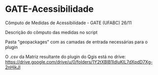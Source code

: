 # GATE-Acessibilidade
Cômputo de Medidas de Acessibilidade - GATE (UFABC) 26/11

Descrição do cômputo das medidas no script

Pasta "geopackages" com as camadas de entrada necessárias para o plugin

O .csv da Matriz resultante do plugin do Qgis está no drive: https://drive.google.com/drive/u/0/folders/1Y2tXBIB1IdluKIL7dXpdD7Xg-2nHjkJl


